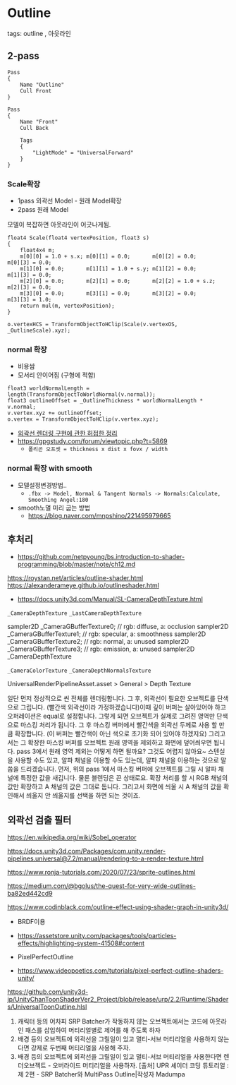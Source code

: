 # Outline

tags: outline , 아웃라인

## 2-pass

``` shader
Pass
{
    Name "Outline"
    Cull Front
}

Pass
{
    Name "Front"
    Cull Back

    Tags
    {
        "LightMode" = "UniversalForward"
    }
}
```

### Scale확장

- 1pass 외곽선 Model - 원래 Model확장
- 2pass 원래 Model

모델이 복잡하면 아웃라인이 어긋나게됨.

``` hlsl
float4 Scale(float4 vertexPosition, float3 s)
{
    float4x4 m;
    m[0][0] = 1.0 + s.x; m[0][1] = 0.0;       m[0][2] = 0.0;       m[0][3] = 0.0;
    m[1][0] = 0.0;       m[1][1] = 1.0 + s.y; m[1][2] = 0.0;       m[1][3] = 0.0;
    m[2][0] = 0.0;       m[2][1] = 0.0;       m[2][2] = 1.0 + s.z; m[2][3] = 0.0;
    m[3][0] = 0.0;       m[3][1] = 0.0;       m[3][2] = 0.0;       m[3][3] = 1.0;
    return mul(m, vertexPosition);
}

o.vertexHCS = TransformObjectToHClip(Scale(v.vertexOS, _OutlineScale).xyz);
```

### normal 확장

- 비용쌈
- 모서리 안이어짐 (구형에 적합)

``` hlsl
float3 worldNormalLength = length(TransformObjectToWorldNormal(v.normal));
float3 outlineOffset = _OutlineThickness * worldNormalLength * v.normal;
v.vertex.xyz += outlineOffset;
o.vertex = TransformObjectToHClip(v.vertex.xyz);
```

- [외곽선 렌더링 구현에 관한 허접한 정리](https://gamedevforever.com/18)
- <https://gpgstudy.com/forum/viewtopic.php?t=5869>
  - `폴리곤 오프셋 = thickness x dist x fovx / width `

### normal 확장 with smooth

- 모델설정변경방법..
  - `.fbx -> Model, Normal & Tangent Normals -> Normals:Calculate, Smoothing Angel:180`
- smooth노멀 미리 굽는 방법
  - <https://blog.naver.com/mnpshino/221495979665>

## 후처리

- <https://github.com/netpyoung/bs.introduction-to-shader-programming/blob/master/note/ch12.md>


https://roystan.net/articles/outline-shader.html
https://alexanderameye.github.io/outlineshader.html

- <https://docs.unity3d.com/Manual/SL-CameraDepthTexture.html>

`_CameraDepthTexture`
`_LastCameraDepthTexture`

sampler2D _CameraGBufferTexture0; // rgb: diffuse,  a: occlusion
sampler2D _CameraGBufferTexture1; // rgb: specular, a: smoothness
sampler2D _CameraGBufferTexture2; // rgb: normal,   a: unused
sampler2D _CameraGBufferTexture3; // rgb: emission, a: unused
sampler2D _CameraDepthTexture


`_CameraColorTexture`
`_CameraDepthNormalsTexture`



UniversalRenderPipelineAsset.asset > General > Depth Texture


일단 먼저 정상적으로 씬 전체를 렌더링합니다.
그 후, 외곽선이 필요한 오브젝트를 단색으로 그립니다. (빨간색 외곽선이라 가정하겠습니다)이때 깊이 버퍼는 살아있어야 하고  오퍼레이션은  equal로 설정합니다. 그렇게 되면 오브젝트가 실제로 그려진 영역만 단색으로 마스킹 처리가 됩니다.
그 후 마스킹 버퍼에서 빨간색을 외곽선 두께로 사용 할 만큼 확장합니다. (이 버퍼는 빨간색이 아닌 색으로 초기화 되어 있어야 하겠지요)
그리고서는 그 확장한 마스킹 버퍼를 오브젝트 원래 영역을 제외하고 화면에 덮어씌우면 됩니다.
pass 3에서 원래 영역 제외는 어떻게 하면 될까요? 그것도 어렵지 않아요~ 
스텐실을 사용할 수도 있고, 알파 채널을 이용할 수도 있는데, 알파 채널을 이용하는 것으로 말씀을 드리겠습니다. 
먼저, 위의 pass 1에서 마스킹 버퍼에 오브젝트를 그릴 시 알파 채널에 특정한 값을 새깁니다. 물론 블렌딩은 끈 상태로요.
확장 처리를 할 시 RGB 채널의 값만 확장하고 A 채널의 값은 그대로 둡니다.
그리고서 화면에 씌울 시 A 채널의 값을 확인해서 씌울지 안 씌울지를 선택을 하면 되는 것이죠.



## 외곽선 검출 필터

https://en.wikipedia.org/wiki/Sobel_operator
  
  https://docs.unity3d.com/Packages/com.unity.render-pipelines.universal@7.2/manual/rendering-to-a-render-texture.html

  https://www.ronja-tutorials.com/2020/07/23/sprite-outlines.html
  
  https://medium.com/@bgolus/the-quest-for-very-wide-outlines-ba82ed442cd9

https://www.codinblack.com/outline-effect-using-shader-graph-in-unity3d/


- BRDF이용



- https://assetstore.unity.com/packages/tools/particles-effects/highlighting-system-41508#content
- PixelPerfectOutline
- https://www.videopoetics.com/tutorials/pixel-perfect-outline-shaders-unity/

https://github.com/unity3d-jp/UnityChanToonShaderVer2_Project/blob/release/urp/2.2/Runtime/Shaders/UniversalToonOutline.hlsl



1. 캐릭터 등의 어차피 SRP Batcher가 작동하지 않는 오브젝트에서는 코드에 아웃라인 패스를 삽입하여 머티리얼별로 제어를 해 주도록 하자
2. 배경 등의 오브젝트에 외곽선을 그릴일이 있고 멀티-서브 머티리얼을 사용하지 않는다면 강제로 두번째 머티리얼을 사용해 주자.
3. 배경 등의 오브젝트에 외곽선을 그릴일이 있고 멀티-서브 머티리얼을 사용한다면 렌더오브젝트 - 오버라이드 머티리얼을 사용하자.
​[출처] UPR 셰이더 코딩 튜토리얼 : 제 2편 - SRP Batcher와 MultiPass Outline|작성자 Madumpa